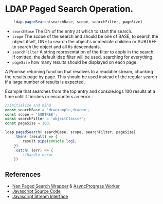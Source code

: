 # LDAP Paged Search Operation.

```javascript
    ldap.pagedSearch(searchBase, scope, searchFilter, pageSize)

```

* `searchBase` The DN of the entry at which to start the search.
* `scope` The scope of the search and should be one of BASE, to search the object itself, ONE to search the object's immediate children or SUBTREE to search the object and all its descendants.
* `searchFilter` A string representation of the filter to apply in the search. If omitted, the default ldap filter will be used, searching for everything.
* `pageSize` how many results should be displayed on each page.

A Promise returning function that resolves to a readable stream, chunking the results page by page. This should be used instead of the regular search if a large number of results is expected.

Example that searches from the top entry and console.logs 100 results at a time until it finishes or encounters an error :

```javascript
//initialize and bind
const searchBase = 'dc=example,dc=com';
const scope = 'SUBTREE';
const searchFilter = 'objectClass=*';
const pageSize = 100;

ldap.pagedSearch( searchBase, scope, searchFilter, pageSize)
    .then( (result) => {
        result.pipe(console.log);
    })
    .catch( (err) => {
        //handle error
    })
```


## References

* [Nan Paged Search Wrapper](../../src/binding.cc) & [AsyncProgress Worker](../../src/ldap_paged_search_progress.cc)
* [Javascript Source Code](../../libs/ldap_async_wrap.js)
* [Javascript Stream Interface](../../libs/stream_interface.js)